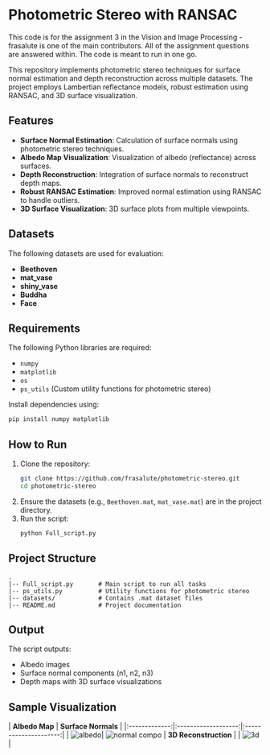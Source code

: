 # Photometric Stereo with RANSAC

This code is for the assignment 3 in the Vision and Image Processing - frasalute is one of the main contributors. All of the assignment questions are answered within. The code is meant to run in one go.

This repository implements photometric stereo techniques for surface normal estimation and depth reconstruction across multiple datasets. The project employs Lambertian reflectance models, robust estimation using RANSAC, and 3D surface visualization.

## Features
- **Surface Normal Estimation**: Calculation of surface normals using photometric stereo techniques.
- **Albedo Map Visualization**: Visualization of albedo (reflectance) across surfaces.
- **Depth Reconstruction**: Integration of surface normals to reconstruct depth maps.
- **Robust RANSAC Estimation**: Improved normal estimation using RANSAC to handle outliers.
- **3D Surface Visualization**: 3D surface plots from multiple viewpoints.

## Datasets
The following datasets are used for evaluation:
- **Beethoven**
- **mat_vase**
- **shiny_vase**
- **Buddha**
- **Face**

## Requirements
The following Python libraries are required:
- `numpy`
- `matplotlib`
- `os`
- `ps_utils` (Custom utility functions for photometric stereo)

Install dependencies using:
```bash
pip install numpy matplotlib
```

## How to Run
1. Clone the repository:
   ```bash
   git clone https://github.com/frasalute/photometric-stereo.git
   cd photometric-stereo
   ```
2. Ensure the datasets (e.g., `Beethoven.mat`, `mat_vase.mat`) are in the project directory.
3. Run the script:
   ```bash
   python Full_script.py
   ```

## Project Structure
```
.
|-- Full_script.py       # Main script to run all tasks
|-- ps_utils.py          # Utility functions for photometric stereo
|-- datasets/            # Contains .mat dataset files
|-- README.md            # Project documentation
```

## Output
The script outputs:
- Albedo images
- Surface normal components (n1, n2, n3)
- Depth maps with 3D surface visualizations

## Sample Visualization
| **Albedo Map** | **Surface Normals** |
|:-------------:|:-------------------:|:---------------------:|
| ![albedo](https://github.com/user-attachments/assets/aea95718-e06a-4c16-93b6-9aeed8510333)| ![normal compo](https://github.com/user-attachments/assets/d4b037e1-fc45-489b-8f36-33a14b2cc032)
| **3D Reconstruction** |
 | ![3d](https://github.com/user-attachments/assets/47740e5f-1034-4360-865f-929dc7734b2f) |



